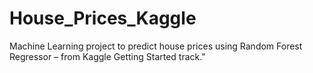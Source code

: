 # House_Prices_Kaggle
Machine Learning project to predict house prices using Random Forest Regressor – from Kaggle Getting Started track."
